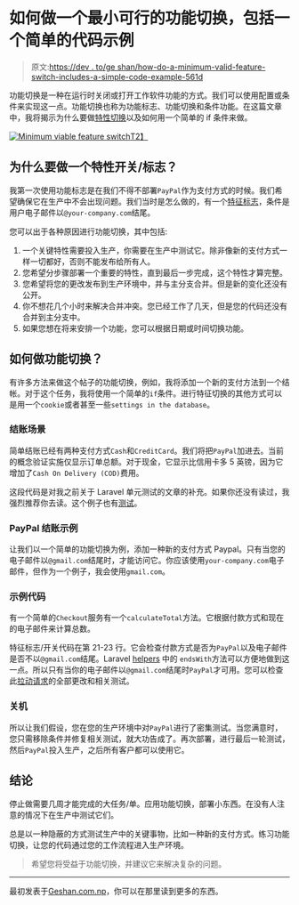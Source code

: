 # 如何做一个最小可行的功能切换，包括一个简单的代码示例

> 原文:[https://dev . to/ge shan/how-do-a-minimum-valid-feature-switch-includes-a-simple-code-example-561d](https://dev.to/geshan/how-to-do-a-minimum-viable-feature-switch-includes-a-simple-code-example-561d)

功能切换是一种在运行时关闭或打开工作软件功能的方式。我们可以使用配置或条件来实现这一点。功能切换也称为功能标志、功能切换和条件功能。在这篇文章中，我将揭示为什么要做[特性切换](https://en.wikipedia.org/wiki/Feature_toggle)以及如何用一个简单的 if 条件来做。

[![Minimum viable feature switch](../Images/56e42b7cac3da3e48dfcf74be907421e.png "Minimum viable feature switch")T2】](https://res.cloudinary.com/practicaldev/image/fetch/s--z6uV-00U--/c_limit%2Cf_auto%2Cfl_progressive%2Cq_auto%2Cw_880/https://geshan.com.np/images/feature-switch/feature-switch.jpg)

## 为什么要做一个特性开关/标志？

我第一次使用功能标志是在我们不得不部署`PayPal`作为支付方式的时候。我们希望确保它在生产中不会出现问题。我们当时是怎么做的，有一个[特征标志](https://launchdarkly.com/featureflags.html)，条件是用户电子邮件以`@your-company.com`结尾。

您可以出于各种原因进行功能切换，其中包括:

1.  一个关键特性需要投入生产，你需要在生产中测试它。除非像新的支付方式一样一切都好，否则不能发布给所有人。
2.  您希望分步骤部署一个重要的特性，直到最后一步完成，这个特性才算完整。
3.  您希望将您的更改发布到生产环境中，并与主分支合并。但是新的变化还没有公开。
4.  你不想花几个小时来解决合并冲突。您已经工作了几天，但是您的代码还没有合并到主分支中。
5.  如果您想在将来安排一个功能，您可以根据日期或时间切换功能。

## 如何做功能切换？

有许多方法来做这个帖子的功能切换，例如，我将添加一个新的支付方法到一个结帐。对于这个任务，我将使用一个简单的`if`条件。进行特征切换的其他方式可以是用一个`cookie`或者甚至一些`settings in the database`。

### 结账场景

简单结账已经有两种支付方式`Cash`和`CreditCard`。我们将把`PayPal`加进去。当前的概念验证实施仅显示订单总额。对于现金，它显示比信用卡多 5 英镑，因为它增加了`Cash On Delivery (COD)`费用。

这段代码是对我之前关于 Laravel 单元测试的文章的补充。如果你还没有读过，我强烈推荐你去读。这个例子也有[测试](https://github.com/geshan/laravel-unit-test-example/pull/4/files#diff-b3678da71dcc0bd1aa883f9f930c1ca5R34)。

### PayPal 结账示例

让我们以一个简单的功能切换为例，添加一种新的支付方式 Paypal。只有当您的电子邮件以`@gmail.com`结尾时，才能访问它。你应该使用`your-company.com`电子邮件，但作为一个例子，我会使用`gmail.com`。

### 示例代码

有一个简单的`Checkout`服务有一个`calculateTotal`方法。它根据付款方式和现在的电子邮件来计算总数。

特征标志/开关代码在第 21-23 行。它会检查付款方式是否为`PayPal`以及电子邮件是否不以`@gmail.com`结尾。Laravel [helpers](https://laravel.com/docs/5.3/helpers#method-ends-with) 中的
`endsWith`方法可以方便地做到这一点。所以只有当你的电子邮件以`@gmail.com`结尾时`PayPal`才可用。您可以检查此[拉动请求](https://github.com/geshan/laravel-unit-test-example/pull/4/files)的全部更改和相关测试。

### 关机

所以让我们假设，您在您的生产环境中对`PayPal`进行了密集测试。当您满意时，您只需移除条件并修复相关测试，就大功告成了。再次部署，进行最后一轮测试，然后`PayPal`投入生产，之后所有客户都可以使用它。

## 结论

停止做需要几周才能完成的大任务/单。应用功能切换，部署小东西。在没有人注意的情况下在生产中测试它们。

总是以一种隐蔽的方式测试生产中的关键事物，比如一种新的支付方式。练习功能切换，让您的代码通过您的工作流程进入生产环境。

> 希望您将受益于功能切换，并建议它来解决复杂的问题。

* * *

最初发表于[Geshan.com.np](https://geshan.com.np)，你可以在那里读到更多的东西。